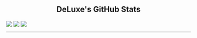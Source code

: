 <center>
  <h2>DeLuxe's GitHub Stats</h2>
</center>

<a>
  <img align="center" src="https://komarev.com/ghpvc/?username=DeLuxe1337001&label=Visitor%20count&color=bf8de2&style=flat"/>
</a>
<a>
  <img align="center" src="https://github-readme-stats.vercel.app/api?username=DeLuxe1337001&count_private=true&show_icons=true&theme=material-palenight"/>
</a>
<a>
  <img align="center" src="https://github-readme-stats.vercel.app/api/top-langs/?username=DeLuxe1337001&exclude_repo=Pixel-Tamers-RE&theme=material-palenight&layout=compact"/>
</a>
<hr>
